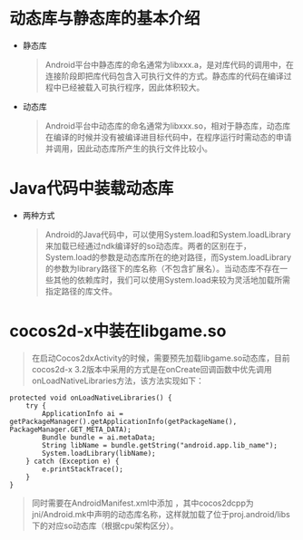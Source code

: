 动态库与静态库的基本介绍
=======
+ 静态库
    >Android平台中静态库的命名通常为libxxx.a，是对库代码的调用中，在连接阶段即把库代码包含入可执行文件的方式。静态库的代码在编译过程中已经被载入可执行程序，因此体积较大。

+ 动态库
    >Android平台中动态库的命名通常为libxxx.so，相对于静态库，动态库在编译的时候并没有被编译进目标代码中，在程序运行时需动态的申请并调用，因此动态库所产生的执行文件比较小。

Java代码中装载动态库
=======
+ 两种方式
    >Android的Java代码中，可以使用System.load和System.loadLibrary来加载已经通过ndk编译好的so动态库。两者的区别在于，System.load的参数是动态库所在的绝对路径，而System.loadLibrary的参数为library路径下的库名称（不包含扩展名）。当动态库不存在一些其他的依赖库时，我们可以使用System.load来较为灵活地加载所需指定路径的库文件。

cocos2d-x中装在libgame.so
=======
>在启动Cocos2dxActivity的时候，需要预先加载libgame.so动态库，目前cocos2d-x 3.2版本中采用的方式是在onCreate回调函数中优先调用onLoadNativeLibraries方法，该方法实现如下：
>
    protected void onLoadNativeLibraries() {
        try {
            ApplicationInfo ai = getPackageManager().getApplicationInfo(getPackageName(), PackageManager.GET_META_DATA);
            Bundle bundle = ai.metaData;
            String libName = bundle.getString("android.app.lib_name");
            System.loadLibrary(libName);
        } catch (Exception e) {
            e.printStackTrace();
        }
    }
>
>同时需要在AndroidManifest.xml中添加 <meta-data android:name="android.app.lib_name" android:value="cocos2dcpp" />，其中cocos2dcpp为jni/Android.mk中声明的动态库名称，这样就加载了位于proj.android/libs下的对应so动态库（根据cpu架构区分）。
